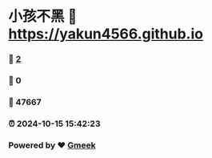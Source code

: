# 小孩不黑 :link: https://yakun4566.github.io 
### :page_facing_up: [2](https://yakun4566.github.io/tag.html) 
### :speech_balloon: 0 
### :hibiscus: 47667 
### :alarm_clock: 2024-10-15 15:42:23 
### Powered by :heart: [Gmeek](https://github.com/Meekdai/Gmeek)
